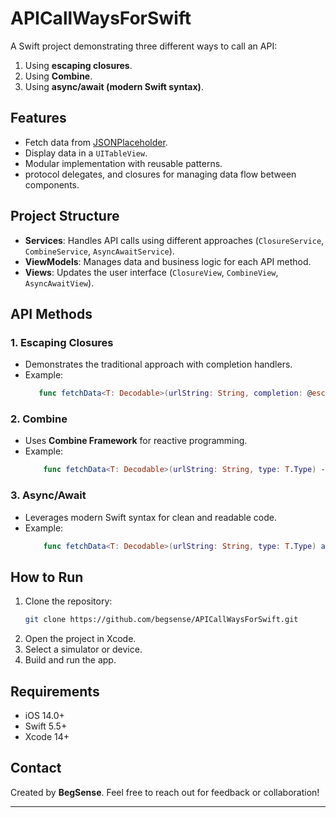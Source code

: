 # APICallWaysForSwift

A Swift project demonstrating three different ways to call an API:
1. Using **escaping closures**.
2. Using **Combine**.
3. Using **async/await (modern Swift syntax)**.

## Features
- Fetch data from [JSONPlaceholder](https://jsonplaceholder.typicode.com/posts).
- Display data in a `UITableView`.
- Modular implementation with reusable patterns.
- protocol delegates, and closures for managing data flow between components.

## Project Structure
- **Services**: Handles API calls using different approaches (`ClosureService`, `CombineService`, `AsyncAwaitService`).
- **ViewModels**: Manages data and business logic for each API method.
- **Views**: Updates the user interface (`ClosureView`, `CombineView`, `AsyncAwaitView`).

## API Methods

### 1. Escaping Closures
- Demonstrates the traditional approach with completion handlers.
- Example:
    ```swift
       func fetchData<T: Decodable>(urlString: String, completion: @escaping (Result<T,Error>) -> ()) 
    ```

### 2. Combine
- Uses **Combine Framework** for reactive programming.
- Example:
    ```swift
        func fetchData<T: Decodable>(urlString: String, type: T.Type) -> AnyPublisher<T, NetworkError>
    ```

### 3. Async/Await
- Leverages modern Swift syntax for clean and readable code.
- Example:
    ```swift
        func fetchData<T: Decodable>(urlString: String, type: T.Type) async throws -> T
    ```

## How to Run
1. Clone the repository:
    ```bash
    git clone https://github.com/begsense/APICallWaysForSwift.git
    ```
2. Open the project in Xcode.
3. Select a simulator or device.
4. Build and run the app.

## Requirements
- iOS 14.0+
- Swift 5.5+
- Xcode 14+

## Contact
Created by **BegSense**. Feel free to reach out for feedback or collaboration!

---
